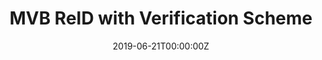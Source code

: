 ---
title: MVB ReID with Verification Scheme
summary: Models and experiments for the baggage re-id task using the verification scheme.
tags:
- CV
- ML
- DL
- ReID
- Tensorflow
- Internship
date: "2019-06-21T00:00:00Z"

# Optional external URL for project (replaces project detail page).
external_link: https://github.com/johnzhang1999/MVB

image:
  caption: Training pair previews
  focal_point: Smart
---